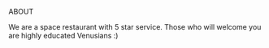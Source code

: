 ABOUT 

We are a space restaurant with 5 star service.
Those who will welcome you are highly educated Venusians :)

